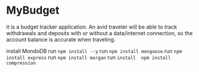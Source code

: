 # MyBudget

it is a budget tracker application. An avid traveler will be able to track withdrawals and deposits with or without a data/internet connection, so the account balance is accurate when   traveling.

install MondoDB
run `npm install --y`
run `npm install mongoose`
run `npm install express`
run `npm install morgan`
run `install  npm install compression`